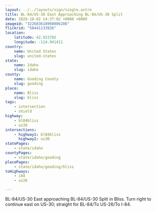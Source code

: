 ```yaml
---
layout: ../../layouts/sign/single.astro
title: BL-84/US-30 East Approaching BL-84/US-30 Split
date: 2020-10-02 14:37:02 +0000 +0000
imageid: "322683618960886286"
flickrid: "50441133926"
location:
    latitude: 42.923702
    longitude: -114.941411
country:
    name: United States
    slug: united-states
state:
    name: Idaho
    slug: idaho
county:
    name: Gooding County
    slug: gooding
place:
    name: Bliss
    slug: bliss
tags:
    - intersection
    - shield
highway:
    - bl84bliss
    - us30
intersections:
    - highway1: bl84bliss
      highway2: us30
statePages:
    - state/idaho
countyPages:
    - state/idaho/gooding
placePages:
    - state/idaho/gooding/bliss
toHighways:
    - i84
    - us26

---
```

BL-84/US-30 East approaching BL-84/US-30 Split in Bliss.  Turn right to continue east on US-30; straight for BL-84/To US-26/To I-84.